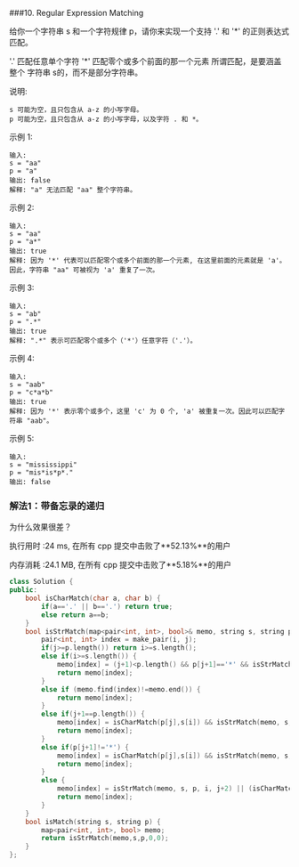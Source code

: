 ###10. Regular Expression Matching

给你一个字符串 s 和一个字符规律 p，请你来实现一个支持 '.' 和 '*' 的正则表达式匹配。

'.' 匹配任意单个字符
'*' 匹配零个或多个前面的那一个元素
所谓匹配，是要涵盖 整个 字符串 s的，而不是部分字符串。

说明:
```
s 可能为空，且只包含从 a-z 的小写字母。
p 可能为空，且只包含从 a-z 的小写字母，以及字符 . 和 *。
```

示例 1:
```
输入:
s = "aa"
p = "a"
输出: false
解释: "a" 无法匹配 "aa" 整个字符串。
```
示例 2:
```
输入:
s = "aa"
p = "a*"
输出: true
解释: 因为 '*' 代表可以匹配零个或多个前面的那一个元素, 在这里前面的元素就是 'a'。因此，字符串 "aa" 可被视为 'a' 重复了一次。
```
示例 3:
```
输入:
s = "ab"
p = ".*"
输出: true
解释: ".*" 表示可匹配零个或多个（'*'）任意字符（'.'）。
```
示例 4:
```
输入:
s = "aab"
p = "c*a*b"
输出: true
解释: 因为 '*' 表示零个或多个，这里 'c' 为 0 个, 'a' 被重复一次。因此可以匹配字符串 "aab"。
```
示例 5:
```
输入:
s = "mississippi"
p = "mis*is*p*."
输出: false
```



### 解法1：带备忘录的递归

为什么效果很差？

执行用时 :24 ms, 在所有 cpp 提交中击败了**52.13%**的用户

内存消耗 :24.1 MB, 在所有 cpp 提交中击败了**5.18%**的用户


```cpp
class Solution {
public:
    bool isCharMatch(char a, char b) {
        if(a=='.' || b=='.') return true;
        else return a==b;
    }
    bool isStrMatch(map<pair<int, int>, bool>& memo, string s, string p, int i, int j) {
        pair<int, int> index = make_pair(i, j);
        if(j>=p.length()) return i>=s.length();
        else if(i>=s.length()) {
            memo[index] = (j+1)<p.length() && p[j+1]=='*' && isStrMatch(memo, s, p, i, j+2);
            return memo[index];
        }
        else if (memo.find(index)!=memo.end()) {
            return memo[index];
        }
        else if(j+1==p.length()) {
            memo[index] = isCharMatch(p[j],s[i]) && isStrMatch(memo, s, p, i+1, j+1);
            return memo[index];
        }
        else if(p[j+1]!='*') {
            memo[index] = isCharMatch(p[j],s[i]) && isStrMatch(memo, s, p, i+1, j+1);
            return memo[index];
        }
        else {
            memo[index] = isStrMatch(memo, s, p, i, j+2) || (isCharMatch(p[j],s[i]) && isStrMatch(memo, s, p, i+1, j));
            return memo[index];
        }
    }
    bool isMatch(string s, string p) {
        map<pair<int, int>, bool> memo;
        return isStrMatch(memo,s,p,0,0);
    }
};
```

